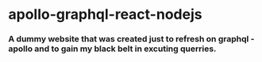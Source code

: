 # apollo-graphql-react-nodejs

### A dummy website that was created just to refresh on graphql - apollo and to gain my black belt in excuting querries.
